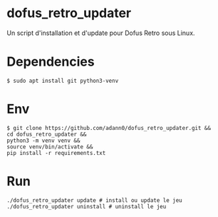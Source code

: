 # dofus_retro_updater

Un script d'installation et d'update pour Dofus Retro sous Linux.

# Dependencies

	$ sudo apt install git python3-venv

# Env

	$ git clone https://github.com/adann0/dofus_retro_updater.git &&
	cd dofus_retro_updater &&
	python3 -m venv venv &&
	source venv/bin/activate &&
	pip install -r requirements.txt

# Run

	./dofus_retro_updater update # install ou update le jeu
	./dofus_retro_updater uninstall # uninstall le jeu
